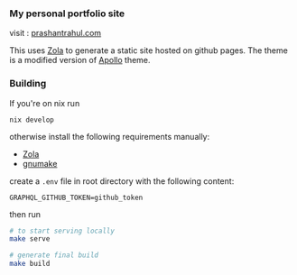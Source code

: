 ### My personal portfolio site
visit : [prashantrahul.com](https://prashantrahul.com)

This uses [Zola](https://github.com/getzola/zola) to generate a static site hosted on github pages. The theme is a modified version of [Apollo](https://github.com/not-matthias/apollo) theme.

### Building
If you're on nix run
```
nix develop
```

otherwise install the following requirements manually:
- [Zola](https://github.com/getzola/zola)
- [gnumake](https://www.gnu.org/software/make/)

create a `.env` file in root directory with the following content:
```.env
GRAPHQL_GITHUB_TOKEN=github_token
```

then run
```sh
# to start serving locally
make serve

# generate final build
make build
```
